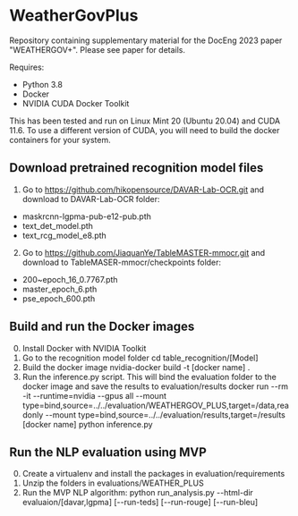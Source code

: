 # WeatherGovPlus
Repository containing supplementary material for the DocEng 2023 paper "WEATHERGOV+".  Please see paper for details.

Requires:
* Python 3.8
* Docker
* NVIDIA CUDA Docker Toolkit


This has been tested and run on Linux Mint 20 (Ubuntu 20.04) and CUDA 11.6.  To use a different version of CUDA, you will need to build the docker containers for your system.


## Download pretrained recognition model files

1. Go to https://github.com/hikopensource/DAVAR-Lab-OCR.git and download to DAVAR-Lab-OCR folder:
  * maskrcnn-lgpma-pub-e12-pub.pth  
  * text_det_model.pth  
  * text_rcg_model_e8.pth 
2. Go to https://github.com/JiaquanYe/TableMASTER-mmocr.git and download to TableMASER-mmocr/checkpoints folder:
  * 200~epoch_16_0.7767.pth
  * master_epoch_6.pth
  * pse_epoch_600.pth

## Build and run the Docker images
0. Install Docker with NVIDIA Toolkit
1. Go to the recognition model folder
    cd table_recognition/[Model]
2. Build the docker image 
    nvidia-docker build -t [docker name] .
3. Run the inference.py script.  This will bind the evaluation folder to the docker image and save the results to evaluation/results
    docker run --rm -it --runtime=nvidia --gpus all --mount type=bind,source=../../evaluation/WEATHERGOV_PLUS,target=/data,readonly --mount type=bind,source=../../evaluation/results,target=/results [docker name] python inference.py 

## Run the NLP evaluation using MVP

0. Create a virtualenv and install the packages in evaluation/requirements
1. Unzip the folders in evaluations/WEATHER_PLUS 
2. Run the MVP NLP algorithm:
   python run_analysis.py --html-dir evaluaion/[davar,lgpma] [--run-teds] [--run-rouge] [--run-bleu]
